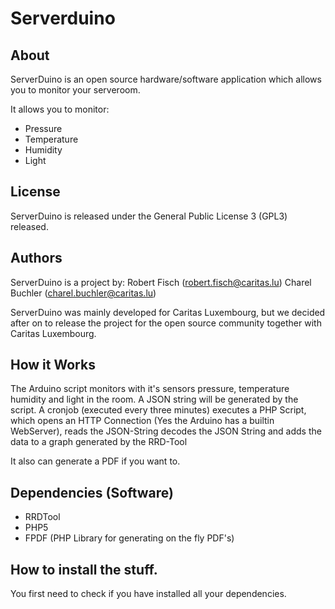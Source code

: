 # Serverduino 

## About
ServerDuino is an open source hardware/software application which allows you to 
monitor your serveroom.

It allows you to monitor: 
* Pressure
* Temperature
* Humidity 
* Light 

## License
ServerDuino is released under the General Public License 3 (GPL3) released.

## Authors
ServerDuino is a project by:
Robert Fisch (robert.fisch@caritas.lu)
Charel Buchler (charel.buchler@caritas.lu)

ServerDuino was mainly developed for Caritas Luxembourg, but we decided after on to 
release the project for the open source community together with Caritas Luxembourg.

## How it Works
The Arduino script monitors with it's sensors pressure, temperature humidity and 
light in the room. A JSON string will be generated by the script. A cronjob (executed 
every three minutes) executes a PHP Script, which opens an HTTP Connection (Yes the 
Arduino has a builtin WebServer), reads the JSON-String  decodes the JSON String and 
adds the data to a graph generated by the RRD-Tool

It also can generate a PDF if you want to. 

## Dependencies (Software)
* RRDTool
* PHP5 
* FPDF (PHP Library for generating on the fly PDF's)

## How to install the stuff. 
You first need to check if you have installed all your dependencies. 